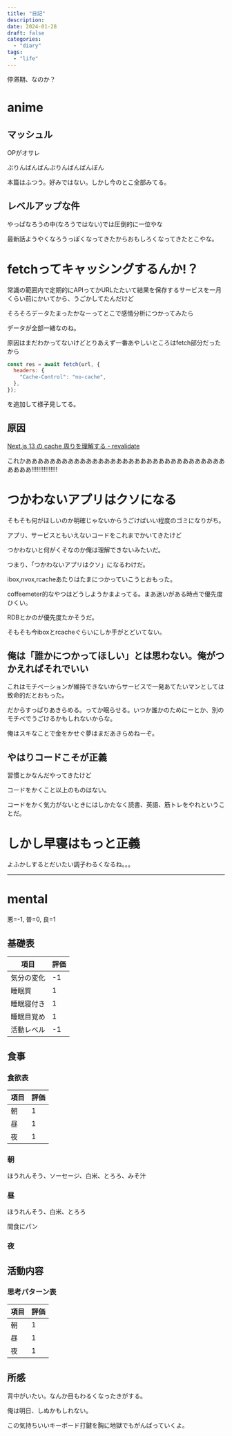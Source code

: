 ```yaml
---
title: "日記"
description:
date: 2024-01-28
draft: false
categories:
  - "diary"
tags:
  - "life"
---
```


停滞期、なのか？

# anime

## マッシュル

OPがオサレ

ぶりんばんばんぶりんばんばんぼん

本篇はふつう。好みではない。しかし今のとこ全部みてる。

## レベルアップな件

やっぱなろうの中(なろうではない)では圧倒的に一位やな

最新話ようやくなろうっぽくなってきたからおもしろくなってきたとこやな。

# fetchってキャッシングするんか!？

常識の範囲内で定期的にAPIってかURLたたいて結果を保存するサービスを一月くらい前にかいてから、うごかしてたんだけど

そろそろデータたまったかなーってとこで感情分析につかってみたら

データが全部一緒なのね。

原因はまだわかってないけどとりあえず一番あやしいところはfetch部分だったから

```javascript
const res = await fetch(url, {
  headers: {
    "Cache-Control": "no-cache",
  },
});
```

を追加して様子見してる。

## 原因

[Next.js 13 の cache 周りを理解する - revalidate](https://zenn.dev/cybozu_frontend/articles/next-caching-revalidate)

これかあああああああああああああああああああああああああああああああああああああ!!!!!!!!!!!!!!!

# つかわないアプリはクソになる

そもそも何がほしいのか明確じゃないからうごけばいい程度のゴミになりがち。

アプリ、サービスともいえないコードをこれまでかいてきたけど

つかわないと何がくそなのか俺は理解できないみたいだ。

つまり、「つかわないアプリはクソ」になるわけだ。

ibox,nvox,rcacheあたりはたまにつかっていこうとおもった。

coffeemeter的なやつはどうしようかまよってる。まあ迷いがある時点で優先度ひくい。

RDBとかのが優先度たかそうだ。

そもそも今iboxとrcacheぐらいにしか手がとどいてない。

## 俺は「誰かにつかってほしい」とは思わない。俺がつかえればそれでいい

これはモチベーションが維持できないからサービスで一発あてたいマンとしては致命的だとおもった。

だからすっぱりあきらめる。ってか眠らせる。いつか誰かのためにーとか、別のモチベでうごけるかもしれないからな。

俺はスキなことで金をかせぐ夢はまだあきらめねーぞ。

## やはりコードこそが正義

習慣とかなんだやってきたけど

コードをかくこと以上のものはない。

コードをかく気力がないときにはしかたなく読書、英語、筋トレをやれということだ。

# しかし早寝はもっと正義

よふかしするとだいたい調子わるくなるね。。。

---

# mental

悪=-1, 普=0, 良=1

## 基礎表

| 項目       | 評価 |
| ---------- | ---- |
| 気分の変化 | -1   |
| 睡眠質     | 1    |
| 睡眠寝付き | 1    |
| 睡眠目覚め | 1    |
| 活動レベル | -1   |

## 食事

### 食欲表

| 項目 | 評価 |
| ---- | ---- |
| 朝   | 1    |
| 昼   | 1    |
| 夜   | 1    |

### 朝

ほうれんそう、ソーセージ、白米、とろろ、みそ汁

### 昼

ほうれんそう、白米、とろろ

間食にパン

### 夜

## 活動内容

### 思考パターン表

| 項目 | 評価 |
| ---- | ---- |
| 朝   | 1    |
| 昼   | 1    |
| 夜   | 1    |

## 所感

背中がいたい。なんか目もわるくなったきがする。

俺は明日、しぬかもしれない。

この気持ちいいキーボード打鍵を胸に地獄でもがんばっていくよ。
